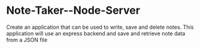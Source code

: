 # Note-Taker--Node-Server
Create an application that can be used to write, save and delete notes. This application will use an express backend and save and retrieve note data from a JSON file
